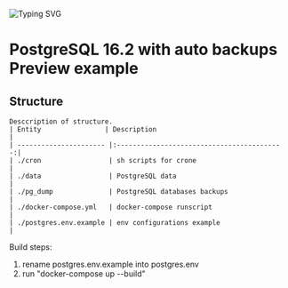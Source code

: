 ![Typing SVG](https://readme-typing-svg.herokuapp.com?color=%2336BCF7&lines=Docker+PostgreSQL+with+auto+backups)

# PostgreSQL 16.2 with auto backups Preview example

<a name="tables"><h2>Structure</h2></a>
```no-highlight
Desccription of structure.
| Entity                | Description                                        |
| ---------------------- |:------------------------------------------:|
| ./cron                 | sh scripts for crone                       |
| ./data                 | PostgreSQL data                            |
| ./pg_dump              | PostgreSQL databases backups               |
| ./docker-compose.yml   | docker-compose runscript                   |
| ./postgres.env.example | env configurations example                 |
```

Build steps:
1. rename postgres.env.example into postgres.env
2. run "docker-compose up --build"